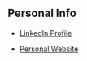 ## Personal Info 
 - [LinkedIn Profile](https://www.linkedin.com/in/adrian-flisc-b31466175/)

 - [Personal Website](https://adrian-flisc.netlify.app/)
